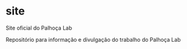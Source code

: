 # site
Site oficial do Palhoça Lab

Repositório para informação e divulgação do trabalho do Palhoça Lab
